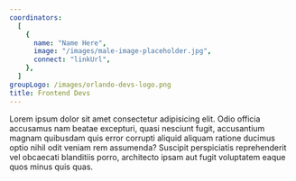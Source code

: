 ```yaml
---
coordinators:
  [
    {
      name: "Name Here",
      image: "/images/male-image-placeholder.jpg",
      connect: "linkUrl",
    },
  ]
groupLogo: /images/orlando-devs-logo.png
title: Frontend Devs
---
```


Lorem ipsum dolor sit amet consectetur adipisicing elit. Odio officia accusamus nam beatae excepturi, quasi nesciunt fugit, accusantium magnam quibusdam quis error corrupti aliquid aliquam ratione ducimus optio nihil odit veniam rem assumenda? Suscipit perspiciatis reprehenderit vel obcaecati blanditiis porro, architecto ipsam aut fugit voluptatem eaque quos minus quis quas.
